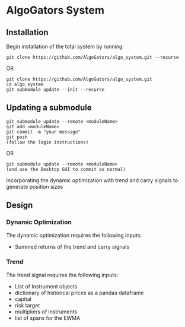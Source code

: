 
# AlgoGators System
## Installation
Begin installation of the total system by running:
```
git clone https://github.com/AlgoGators/algo_system.git --recurse
```
OR
```
git clone https://github.com/AlgoGators/algo_system.git
cd algo_system
git submodule update --init --recurse
```

## Updating a submodule
```
git submodule update --remote <moduleName>
git add <moduleName>
git commit -m "your message"
git push
(follow the login instructions)
```
OR
```
git submodule update --remote <moduleName>
(and use the Desktop GUI to commit as normal)
```

Incorporating the dynamic optimization with trend and carry signals to generate position sizes
## Design

### Dynamic Optimization
The dynamic optimization requires the following inputs:
- Summed returns of the trend and carry signals

### Trend
The trend signal requires the following inputs:
- List of Instrument objects
- dictionary of historical prices as a pandas dataframe
- capital
- risk target
- multipliers of instruments 
- list of spans for the EWMA   
